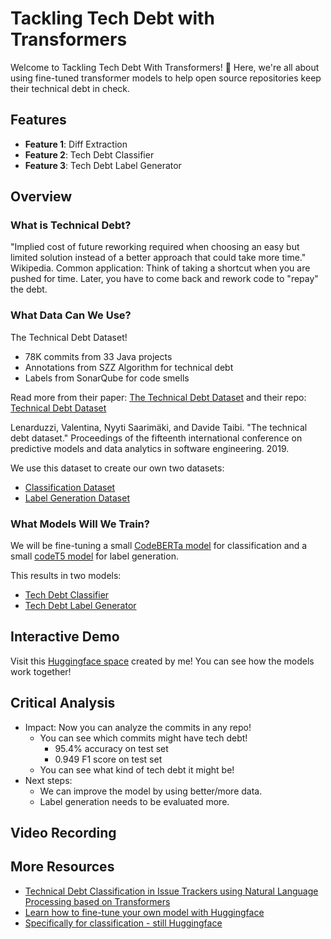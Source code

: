# Tackling Tech Debt with Transformers

Welcome to Tackling Tech Debt With Transformers! 🚀 Here, we're all about using fine-tuned transformer models to help open source repositories keep their technical debt in check.

## Features

- **Feature 1**: Diff Extraction
- **Feature 2**: Tech Debt Classifier
- **Feature 3**: Tech Debt Label Generator

## Overview

### What is Technical Debt?
"Implied cost of future reworking required when choosing an easy but limited solution instead of a better approach that could take more time." Wikipedia.
Common application: Think of taking a shortcut when you are pushed for time. Later, you have to come back and rework code to "repay" the debt.

### What Data Can We Use?
The Technical Debt Dataset!
* 78K commits from 33 Java projects
* Annotations from SZZ Algorithm for technical debt
* Labels from SonarQube for code smells

Read more from their paper: [The Technical Debt Dataset](https://dl.acm.org/doi/abs/10.1145/3345629.3345630)
and their repo: [Technical Debt Dataset](https://github.com/clowee/The-Technical-Debt-Dataset)

Lenarduzzi, Valentina, Nyyti Saarimäki, and Davide Taibi. "The technical debt dataset." Proceedings of the fifteenth international conference on predictive models and data analytics in software engineering. 2019.

We use this dataset to create our own two datasets:
* [Classification Dataset](https://huggingface.co/datasets/davidgaofc/techdebt)
* [Label Generation Dataset](https://huggingface.co/datasets/davidgaofc/techdebt_label)

### What Models Will We Train?
We will be fine-tuning a small [CodeBERTa model](https://huggingface.co/huggingface/CodeBERTa-small-v1) for classification
and a small [codeT5 model](https://huggingface.co/Salesforce/codet5-small) for label generation.

This results in two models:
* [Tech Debt Classifier](https://huggingface.co/davidgaofc/TechDebtClassifier)
* [Tech Debt Label Generator](https://huggingface.co/davidgaofc/TechDebtLabeler)

## Interactive Demo
Visit this [Huggingface space](https://huggingface.co/spaces/davidgaofc/TechDebtPipeline) created by me!
You can see how the models work together!

## Critical Analysis
* Impact: Now you can analyze the commits in any repo!
  * You can see which commits might have tech debt!
    * 95.4% accuracy on test set
    * 0.949 F1 score on test set
  * You can see what kind of tech debt it might be!
* Next steps: 
  * We can improve the model by using better/more data.
  * Label generation needs to be evaluated more.

## Video Recording

## More Resources
* [Technical Debt Classification in Issue Trackers using Natural Language Processing based on Transformers](https://ieeexplore.ieee.org/abstract/document/10207085)
* [Learn how to fine-tune your own model with Huggingface](https://huggingface.co/docs/transformers/training)
* [Specifically for classification - still Huggingface](https://huggingface.co/docs/transformers/v4.17.0/en/tasks/sequence_classification)


